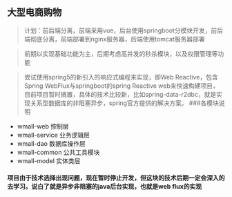 ## 大型电商购物
> 计划：前后端分离，前端采用vue，后台使用springboot分模块开发，前后端彻底分离，前端部署到nginx服务器，后端使用tomcat服务器部署

>前期以实现基础功能为主，后期考虑高并发的秒杀模块，以及权限管理等功能

> 尝试使用spring5的新引入的响应式编程来实现，即Web Reactive，包含Spring WebFlux与springboot的spring Reactive web来快速构建项目，目前项目暂时搁置，具体的技术比较新，比如spring-data-r2dbc，就是实现关系型数据库的非阻塞异步，spring官方提供的解决方案。
###各模块说明
 - wmall-web 控制层
 - wmall-service 业务逻辑层
 - wmall-dao 数据库操作层
 - wmall-common 公共工具模块
 - wmall-model 实体类层
 
#### 项目由于技术选择出现问题，现在暂时停止开发，但这块的技术后期一定会深入的去学习。说白了就是异步非阻塞的java后台实现，也就是web flux的实现
